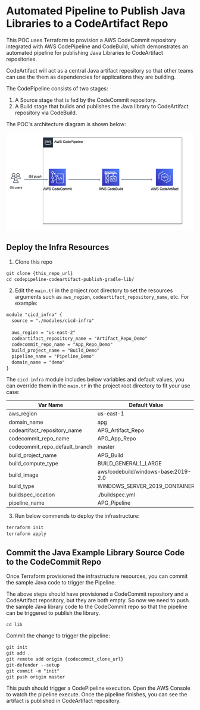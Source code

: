 # Automated Pipeline to Publish Java Libraries to a CodeArtifact Repo
This POC uses Terraform to provision a AWS CodeCommit repository integrated with AWS CodePipeline and CodeBuild, which demonstrates an automated pipeline for publishing Java Libraries to CodeArtifact repositories.

CodeArtifact will act as a central Java artifact repository so that other teams can use the them as dependencies for applications they are building.

The CodePipeline consists of two stages:

1. A Source stage that is fed by the CodeCommit repository.
2. A Build stage that builds and publishes the Java library to CodeArtifact repository via CodeBuild.

The POC's architecture diagram is shown below:

![Architecture](images/architecture.png)

## Deploy the Infra Resources

1. Clone this repo

```
git clone {this_repo_url}
cd codepipeline-codeartifact-publish-gradle-lib/

```

2. Edit the `main.tf` in the project root directory to set the resources arguments such as `aws_region`, `codeartifact_repository_name`, etc. For example:

```hcl
module "cicd_infra" {
  source = "./modules/cicd-infra"

  aws_region = "us-east-2"
  codeartifact_repository_name = "Artifact_Repo_Demo"
  codecommit_repo_name = "App_Repo_Demo"
  build_project_name = "Build_Demo"
  pipeline_name = "Pipeline_Demo"
  domain_name = "demo"
}
```

The `cicd-infra` module includes below variables and default values, you can override them in the `main.tf` in the project root directory to fit your use case:

Var Name | Default Value
------------ | -------------
aws_region | us-east-1
domain_name | apg
codeartifact_repository_name | APG_Artifact_Repo
codecommit_repo_name | APG_App_Repo
codecommit_repo_default_branch | master
build_project_name | APG_Build
build_compute_type | BUILD_GENERAL1_LARGE
build_image | aws/codebuild/windows-base:2019-2.0
build_type | WINDOWS_SERVER_2019_CONTAINER
buildspec_location | ./buildspec.yml
pipeline_name | APG_Pipeline


3. Run below commends to deploy the infrastructure:

```bash
terraform init
terraform apply
```

## Commit the Java Example Library Source Code to the CodeCommit Repo
Once Terraform provisioned the infrastructure resources, you can commit the sample Java code to trigger the Pipeline. 

The above steps should have provisioned a CodeCommit repository and a CodeArtifact repository, but they are both empty. So now we need to push the sample Java library code to the CodeCommit repo so that the pipeline can be triggered to publish the library.


```
cd lib
```

Commit the change to trigger the pipeline:

```shell
git init
git add .
git remote add origin {codecommit_clone_url}
git-defender --setup
git commit -m "init"
git push origin master
```

This push should trigger a CodePipeline execution. Open the AWS Console to watch the pipeline execute. Once the pipeline finishes, you can see the artifact is published in CodeArtifact repository.
